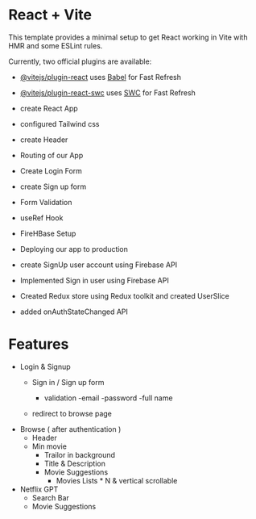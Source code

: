 # React + Vite

This template provides a minimal setup to get React working in Vite with HMR and some ESLint rules.

Currently, two official plugins are available:

- [@vitejs/plugin-react](https://github.com/vitejs/vite-plugin-react/blob/main/packages/plugin-react/README.md) uses [Babel](https://babeljs.io/) for Fast Refresh
- [@vitejs/plugin-react-swc](https://github.com/vitejs/vite-plugin-react-swc) uses [SWC](https://swc.rs/) for Fast Refresh




- create React App
- configured Tailwind css
- create Header
- Routing of our App
- Create Login Form
- create Sign up form
- Form Validation 
- useRef Hook
- FireHBase Setup
- Deploying our app to production 
- create SignUp user account using Firebase API
- Implemented Sign in user using Firebase API
- Created Redux store using Redux toolkit and created UserSlice
- added onAuthStateChanged API

 # Features
 - Login & Signup
    - Sign in / Sign up form
        - validation
            -email
            -password
            -full name

    - redirect to browse page
 - Browse ( after authentication )
    - Header
    - Min movie
        - Trailor in background
        - Title & Description
        - Movie Suggestions 
            - Movies Lists * N & vertical scrollable 
- Netflix GPT
    - Search Bar
    - Movie Suggestions
     
